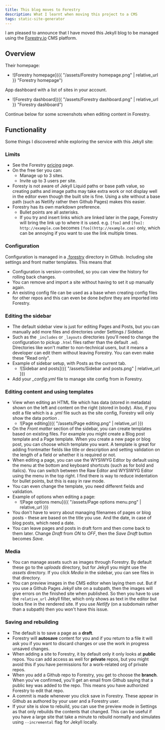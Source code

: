 ```yaml
---
title: This blog moves to Forestry
description: What I learnt when moving this project to a CMS
tags: static-site-generator
---
```

I am pleased to announce that I have moved this Jekyll blog to be managed using the [Forestry.io](https://forestry.io) CMS platform.


## Overview

Their homepage:

- ![Forestry homepage]({{ "/assets/Forestry homepage.png" | relative_url }} "Forestry homepage")

App dashboard with a list of sites in your account.

- ![Forestry dashboard]({{ "/assets/Forestry dashboard.png" | relative_url }} "Forestry dashboard")

Continue below for some screenshots when editing content in Forestry.

## Functionality

Some things I discovered while exploring the service with this Jekyll site:

### Limits

* See the Forestry [pricing](https://forestry.io/pricing/ "pricing") page.
* On the free tier you can:
  * Manage up to 3 sites.
  * Invite up to 3 users per site.
* Foresty is not aware of Jekyll Liquid paths or base path value, so creating paths and image paths may take extra work or not display well in the editor even though the built site is fine. Using a site without a base path (such as Netlify rather then Github Pages) makes this easier.
* Forestry has its own markdown preference.
    - Bullet points are all asterisks.
    - If you try and insert links which are linked later in the page, Forestry will bring the link up to where it is used. e.g. `[foo]` and `[foo]: http://example.com` becomes `[foo](http://example.com)` only, which can be annoying if you want to use the link multiple times.

### Configuration

Configuration is managed in a [.forestry](https://github.com/MichaelCurrin/coding-blog/tree/master/.forestry) directory in Github. Including site settings and front matter templates. This means that

* Configuration is version-controlled, so you can view the history for rolling back changes.
* You can remove and import a site without having to set it up manually again.
* An existing config file can be used as a base when creating config files for other repos and this can even be done _before_ they are imported into Forestry.

### Editing the sidebar

* The default sidebar view is just for editing Pages and Posts, but you can manually add more files and directories under Settings / Sidebar.
* Such as the `_includes` or `_layouts` directories (you'll need to change the configuration to pickup `.html` files rather than the default `.md`). Directories like won't matter to non-technical users, but it means a developer can edit them without leaving Forestry. You can even make these "Read only".
* Example of sidebar setup, with Posts as the current tab.
  * ![Sidebar and posts]({{ "/assets/Sidebar and posts.png" | relative_url }})
* Add your _\_config.yml_ file to manage site config from in Forestry.

### Editing content and using templates

* View when editing an HTML file which has data (stored in metadata) shown on the left and content on the right (stored in body). Also, if you edit a file which is a _.yml_ file such as the site config, Forestry will only show the data portion .
  * ![Page editing]({{ "/assets/Page editing.png" | relative_url }})
* On the _Front matter_ section of the sidebar, you can create templates based on existing files. For example you might create a Blog post template and a Page template. When you create a new page or blog post, you can choose which template you want. A template is great for adding frontmatter fields like title or description and setting validation on the length of a field or whether it is required or not.
* When editing a page, you can use the WYSIWYG Editor by default using the menu at the bottom and keyboard shortcuts (such as for bold and italics). You can switch between the Raw Editor and WYSIWYG Editor using the menu in the top right. I find there is way to reduce indentation for bullet points, but this is easy in raw mode.
* You can even change the template, you need different fields and validation.
* Example of options when editing a page:
  * ![Page options menu]({{ "/assets/Page options menu.png" | relative_url }})
* You don't have to worry about managing filenames of pages or blog posts - these are based on the title you use. And the date, in case of blog posts, which need a date.
* You can leave pages and posts in draft form and then come back to them later. Change _Draft_ from _ON_ to _OFF_, then the _Save Draft_ button becomes _Save_.

### Media

* You can manage assets such as images through Forestry. By default these go to the _uploads_ directory, but for Jekyll you might use the _assets_ directory. If you click _Media_ in the sidebar, you can see files in that directory.
* You can preview images in the CMS editor when laying them out. But if you use a Github Pages _Jekyll_ site on a subpath, then the images will give errors on the finished site when published. So then you have to use the `relative_url` Jekyll filter, which only shows as text in the editor but looks fine in the rendered site. If you use _Netlify_ (on a subdomain rather than a subpath) then you won't have this issue.

### Saving and rebuilding

* The default is to save a page as a **draft**.
* Forestry will **autosave** content for you and if you return to a file it will ask you if you want to discard changes or use the work in progress unsaved changes.
* When adding a site to Forestry, it by default only it only looks at **public** repos. You can add access as well for **private** repos, but you might avoid this if you have permissions for a work-related org of private repos.
* When you add a Github repo to Forestry, you get to choose the **branch**. When you've confirmed, you'll get an email from Github saying that a public key was added to the repo. This means you have authorized Forestry to edit that repo.
* A commit is made whenever you click save in Forestry. These appear in Github as authored by your user and a Forestry user.
* If your site is slow to rebuild, you can use the preview mode in Settings as that only rebuilds the contents that changed. This can be useful if you have a large site that take a minute to rebuild normally and simulates using `--incremental` flag for Jekyll locally.
